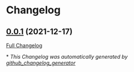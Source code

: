 # Changelog

## [0.0.1](https://github.com/T-Systems-MMS/terraform-network/tree/0.0.1) (2021-12-17)

[Full Changelog](https://github.com/T-Systems-MMS/terraform-network/compare/764b194a74b2f4f25c51cefb2988d5d46651976b...0.0.1)



\* *This Changelog was automatically generated by [github_changelog_generator](https://github.com/github-changelog-generator/github-changelog-generator)*
